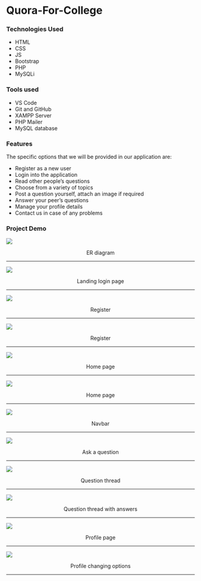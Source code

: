 # Quora-For-College


### Technologies Used

- HTML
- CSS
- JS
- Bootstrap
- PHP
- MySQLi

### Tools used

- VS Code
- Git and GitHub
- XAMPP Server
- PHP Mailer
- MySQL database

### Features

The specific options that we will be provided in our application are: 
- Register as a new user
- Login into the application
- Read other people’s questions
- Choose from a variety of topics
- Post a question yourself, attach an image if required
- Answer your peer’s questions
- Manage your profile details
- Contact us in case of any problems

### Project Demo

  
<img  src="Demo Images/ERD.png">  
<p align="center" > ER diagram </p>
 <hr>
 
<img src="Demo Images/login.png">
<p align="center" >Landing login page </p>
 <hr>

<img  src="Demo Images/signup.png">
<p align="center" >Register</p>
<hr>
 
<img  src="Demo Images/signup2.png">
<p align="center" >Register </p>
 <hr>
 
<img  src="Demo Images/home1.png"> 
<p align="center" >Home page</p>
<hr>

<img  src="Demo Images/home2.png"> 
<p align="center" >Home page</p>
<hr>

<img  src="Demo Images/navbar.png">
<p align="center" >Navbar</p>
 <hr>

<img  src="Demo Images/askQues.png"> 
<p align="center" >Ask a question</p>
 <hr>

<img  src="Demo Images/thread1.png">
<p align="center" >Question thread</p>
<hr>

<img  src="Demo Images/thread2.png">
<p align="center" >Question thread with answers</p>
<hr>

<img  src="Demo Images/profile1.png">
<p align="center" >Profile page</p>
<hr>

<img src="Demo Images/profile2.png">
<p align="center" >Profile changing options</p>
<hr>


